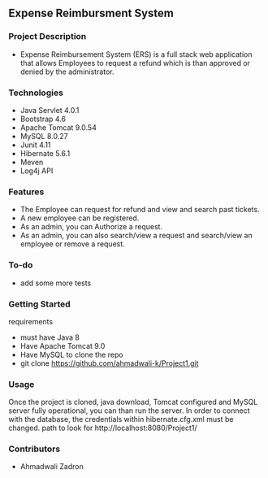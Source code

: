 ## Expense Reimbursment System

### Project Description

* Expense Reimbursement System (ERS) is a full stack web application that allows Employees to request a refund which is than approved or denied by the administrator.

### Technologies
* Java Servlet 4.0.1
* Bootstrap 4.6
* Apache Tomcat 9.0.54
* MySQL 8.0.27
* Junit 4.11
* Hibernate 5.6.1
* Meven
* Log4j API 
### Features
* The Employee can request for refund and view and search past tickets.
* A new employee can be registered.
* As an admin, you can Authorize a request.
* As an admin, you can also search/view a request and search/view an employee or remove a request.

### To-do
* add some more tests

### Getting Started
requirements
* must have Java 8
* Have Apache Tomcat 9.0
* Have MySQL
to clone the repo
* git clone https://github.com/ahmadwali-k/Project1.git
### Usage
Once the project is cloned, java download, Tomcat configured and MySQL server fully operational, you can than run the server. In order to connect with the database, the credentials within hibernate.cfg.xml must be changed. path to look for http://localhost:8080/Project1/
### Contributors
* Ahmadwali Zadron

